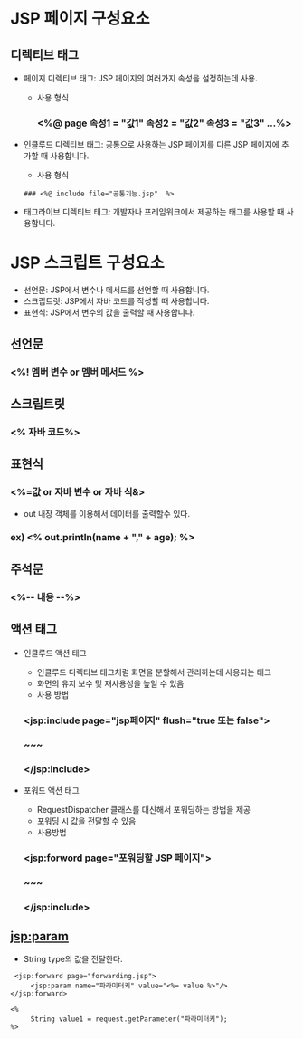 JSP 페이지 구성요소
==================

디렉티브 태그
-----------------------
* 페이지 디렉티브 태그: JSP 페이지의 여러가지 속성을 설정하는데 사용.
    * 사용 형식

      ### <%@ page 속성1 = "값1" 속성2 = "값2" 속성3 = "값3" ...%>
* 인클루드 디렉티브 태그: 공통으로 사용하는 JSP 페이지를 다른 JSP 페이지에 추가할 때 사용합니다.
     * 사용 형식

      ### <%@ include file="공통기능.jsp"  %>
* 태그라이브 디렉티브 태그: 개발자나 프레임워크에서 제공하는 태그를 사용할 때 사용합니다.

JSP 스크립트 구성요소
=========================
* 선언문: JSP에서 변수나 메서드를 선언할 때 사용합니다.
* 스크립트릿: JSP에서 자바 코드를 작성할 때 사용합니다.
* 표현식: JSP에서 변수의 값을 출력할 때 사용합니다.

선언문
-------------
### <%! 멤버 변수 or 멤버 메서드 %>

스크립트릿
--------------------
### <% 자바 코드%>


표현식
----------------------
### <%=값 or 자바 변수 or 자바 식&>

* out 내장 객체를 이용해서 데이터를 출력할수 있다.
### ex) <% out.println(name + "," + age); %>

주석문
----------
### <%-- 내용 --%>

액션 태그
----------------
* 인클루드 액션 태그
   * 인클루드 디렉티브 태그처럼 화면을 분할해서 관리하는데 사용되는 태그
   * 화면의 유지 보수 및 재사용성을 높일 수 있음
   * 사용 방법
   ### <jsp:include page="jsp페이지" flush="true 또는 false">
   ### ~~~
   ### </jsp:include>

* 포워드 액션 태그
   * RequestDispatcher 클래스를 대신해서 포워딩하는 방법을 제공
   * 포워딩 시 값을 전달할 수 있음
   * 사용방법
   ### <jsp:forword page="포워딩할 JSP 페이지">
   ### ~~~
   ### </jsp:include>
   
<jsp:param>
-----------
   * String type의 값을 전달한다.
```
 <jsp:forward page="forwarding.jsp">
     <jsp:param name="파라미터키" value="<%= value %>"/>
</jsp:forward>
```


```
<%
     String value1 = request.getParameter("파라미터키");                                
%>
```
